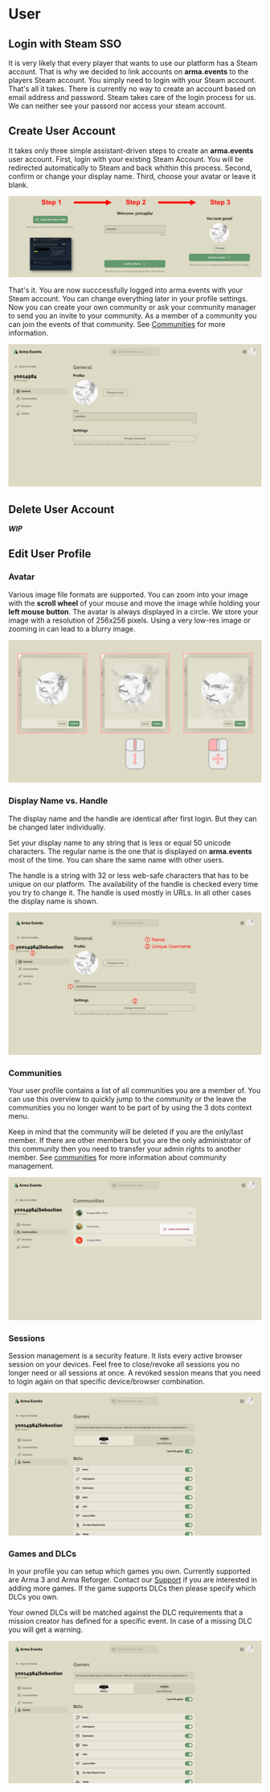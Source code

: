 # User

## Login with Steam SSO

It is very likely that every player that wants to use our platform has a Steam account. That is why we decided to link accounts on **arma.events** to the players Steam account. You simply need to login with your Steam account. That's all it takes. There is currently no way to create an account based on email address and password. Steam takes care of the login process for us. We can neither see your passord nor access your steam account.

## Create User Account

It takes only three simple assistant-driven steps to create an **arma.events** user account. First, login with your existing Steam Account. You will be redirected automatically to Steam and back whithin this process. Second, confirm or change your display name. Third, choose your avatar or leave it blank.

![Create Account](images/create-account.png "Create Account")

That's it. You are now succcessfully logged into arma.events with your Steam account. You can change everything later in your profile settings. Now you can create your own community or ask your community manager to send you an invite to your community. As a member of a community you can join the events of that community. See [Communities](communities.md "Communities") for more information.

![User Profile](images/user-profile.png "User Profile")

## Delete User Account

***WIP***

## Edit User Profile

### Avatar

Various image file formats are supported. You can zoom into your image with the **scroll wheel** of your mouse and move the image while holding your **left mouse button**. The avatar is always displayed in a circle. We store your image with a resolution of 256x256 pixels. Using a very low-res image or zooming in can lead to a blurry image.

![Avatar](images/avatar.png "Avatar")

### Display Name vs. Handle

The display name and the handle are identical after first login. But they can be changed later individually.

Set your display name to any string that is less or equal 50 unicode characters. The regular name is the one that is displayed on **arma.events** most of the time. You can share the same name with other users.

The handle is a string with 32 or less web-safe characters that has to be unique on our platform. The availability of the handle is checked every time you try to change it. The handle is used mostly in URLs. In all other cases the display name is shown.

![Name vs. Username](images/name-vs-username.png "Name vs. Username")

### Communities

Your user profile contains a list of all communities you are a member of. You can use this overview to quickly jump to the community or the leave the communities you no longer want to be part of by using the 3 dots context menu.

Keep in mind that the community will be deleted if you are the only/last member. If there are other members but you are the only administrator of this community then you need to transfer your admin rights to another member. See [communities](communities.md "Communities") for more information about community management.

![Sessions](images/user-profile-communities-overview.png "Sessions")

### Sessions

Session management is a security feature. It lists every active browser session on your devices. Feel free to close/revoke all sessions you no longer need or all sessions at once. A revoked session means that you need to login again on that specific device/browser combination.

![Sessions](images/games-and-dlcs.png "Sessions")

### Games and DLCs

In your profile you can setup which games you own. Currently supported are Arma 3 and Arma Reforger. Contact our [Support](support.md "Support") if you are interested in adding more games. If the game supports DLCs then please specify which DLCs you own.

Your owned DLCs will be matched against the DLC requirements that a mission creator has defined for a specific event. In case of a missing DLC you will get a warning.

![Games and DLCs](images/games-and-dlcs.png "Games and DLCs")
